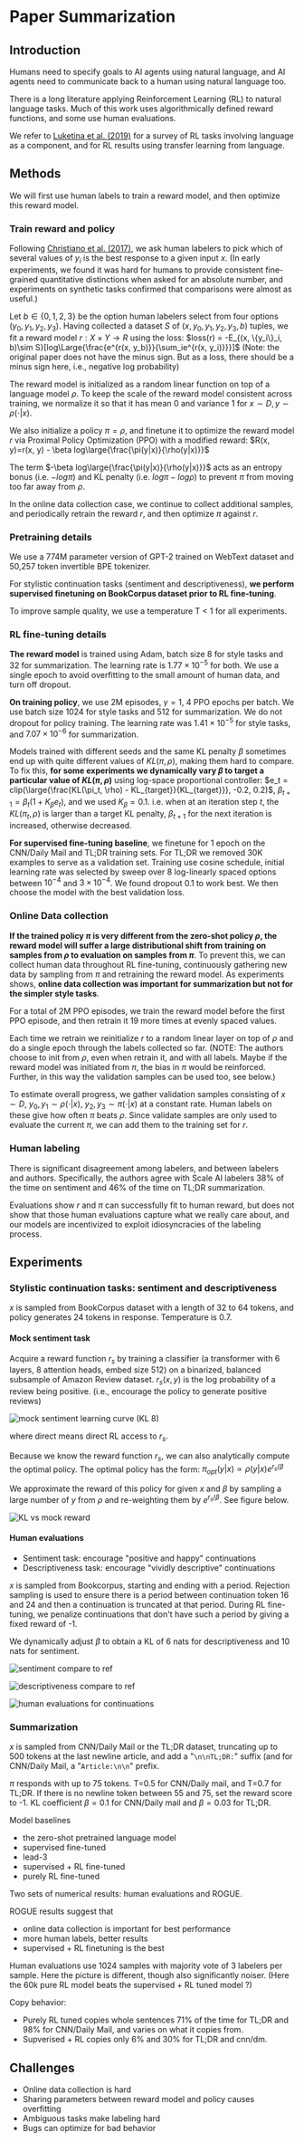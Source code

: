 # Paper Summarization

## Introduction
Humans need to specify goals to AI agents using natural language, and AI agents need to communicate back to a human using natural language too.

There is a long literature applying Reinforcement Learning (RL) to natural language tasks. Much of this work uses algorithmically defined reward functions, and some use human evaluations.

We refer to [Luketina et al. (2019)](https://arxiv.org/abs/1906.03926) for a survey of RL tasks involving language as a component, and for RL results using transfer learning from language.

## Methods
We will first use human labels to train a reward model, and then optimize this reward model.

### Train reward and policy
Following [Christiano et al. (2017)](https://arxiv.org/abs/1706.03741), we ask human labelers to pick which of several values of $y_i$ is the best response to a given input $x$. (In early experiments, we found it was hard for humans to provide consistent fine-grained quantitative distinctions when asked for an absolute number, and experiments on synthetic tasks confirmed that comparisons were almost as useful.)

Let $b \in \{0, 1, 2, 3\}$ be the option human labelers select from four options $(y_0, y_1, y_2, y_3)$. Having collected a dataset $S$ of $(x, y_0, y_1, y_2, y_3, b)$ tuples, we fit a reward model $r: X \times Y \to R$ using the loss:
$loss(r) = -E_{(x, \{y_i\}_i, b)\sim S}[log\Large{\frac{e^{r(x, y_b)}}{\sum_ie^{r(x, y_i)}}}]$
(Note: the original paper does not have the minus sign. But as a loss, there should be a minus sign here, i.e., negative log probability)

The reward model is initialized as a random linear function on top of a language model $\rho$.
To keep the scale of the reward model consistent across training, we normalize it so that it has mean 0 and variance 1 for $x \sim D, y \sim \rho(\cdot|x)$.

We also initialize a policy $\pi = \rho$, and finetune it to optimize the reward model $r$ via Proximal Policy Optimization (PPO) with a modified reward: $R(x, y)=r(x, y) - \beta log\large{\frac{\pi(y|x)}{\rho(y|x)}}$

The term $-\beta log\large{\frac{\pi(y|x)}{\rho(y|x)}}$ acts as an entropy bonus (i.e. $-log\pi$) and KL penalty (i.e. $log\pi - log\rho$) to prevent $\pi$ from moving too far away from $\rho$.

In the online data collection case, we continue to collect additional samples, and periodically retrain the reward $r$, and then optimize $\pi$ against $r$.

### Pretraining details
We use a 774M parameter version of GPT-2 trained on WebText dataset and 50,257 token invertible BPE tokenizer.

For stylistic continuation tasks (sentiment and descriptiveness), **we perform supervised finetuning on BookCorpus dataset prior to RL fine-tuning**.

To improve sample quality, we use a temperature T < 1 for all experiments.

### RL fine-tuning details
**The reward model** is trained using Adam, batch size 8 for style tasks and 32 for summarization. 
The learning rate is $1.77 \times 10^{-5}$ for both.
We use a single epoch to avoid overfitting to the small amount of human data, and turn off dropout. 

**On training policy**, we use 2M episodes, $\gamma = 1$, 4 PPO epochs per batch.
We use batch size 1024 for style tasks and 512 for summarization.
We do not dropout for policy training.
The learning rate was $1.41 \times 10^{-5}$ for style tasks, and $7.07 \times 10^{-6}$ for summarization.

Models trained with different seeds and the same KL penalty $\beta$ sometimes end up with quite different values of $KL(\pi, \rho)$, making them hard to compare. 
To fix this, **for some experiments we dynamically vary $\beta$ to target a particular value of $KL(\pi, \rho)$** using log-space proportional controller:
$e_t = clip(\large{\frac{KL(\pi_t, \rho) - KL_{target}}{KL_{target}}}, -0.2, 0.2)$, 
$\beta_{t+1} = \beta_t(1+K_{\beta}e_t)$, and we used $K_{\beta} = 0.1$.
i.e. when at an iteration step $t$, the $KL(\pi_t, \rho)$ is larger than a target KL penalty, $\beta_{t+1}$ for the next iteration is increased, otherwise decreased.

**For supervised fine-tuning baseline**, we finetune for 1 epoch on the CNN/Daily Mail and TL;DR training sets. For TL;DR we removed 30K examples to serve as a validation set. Training use cosine schedule, initial learning rate was selected by sweep over 8 log-linearly spaced options between $10^{-4}$ and $3 \times 10^{-4}$.
We found dropout 0.1 to work best. We then choose the model with the best validation loss.

### Online Data collection
**If the trained policy $\pi$ is very different from the zero-shot policy $\rho$, the reward model will suffer a large distributional shift from training on samples from $\rho$ to evaluation on samples from $\pi$**. To prevent this, we can collect human data throughout RL fine-tuning, continuously gathering new data by sampling from $\pi$ and retraining the reward model.
As experiments shows, **online data collection was important for summarization but not for the simpler style tasks**.

For a total of 2M PPO episodes, we train the reward model before the first PPO episode, and then retrain it 19 more times at evenly spaced values.

Each time we retrain we reinitialize $r$  to a random linear layer on top of $\rho$ and do a single epoch through the labels collected so far. (NOTE: The authors choose to init from $\rho$, even when retrain it, and with all labels. Maybe if the reward model was initiated from $\pi$, the bias in $\pi$ would be reinforced. Further, in this way the validation samples can be used too, see below.)

To estimate overall progress, we gather validation samples consisting of $x \sim D$, $y_0, y_1 \sim \rho(\cdot|x)$, $y_2, y_3 \sim \pi(\cdot|x)$ at a constant rate. Human labels on these give how often $\pi$ beats $\rho$. Since validate samples are only used to evaluate the current $\pi$, we can add them to the training set for $r$.

### Human labeling

There is significant disagreement among labelers, and between labelers and authors. Specifically, the authors agree with Scale AI labelers 38% of the time on sentiment and 46% of the time on TL;DR summarization.

Evaluations show $r$ and $\pi$ can successfully fit to human reward, but does not show that those human evaluations capture what we really care about, and our models are incentivized to exploit idiosyncracies of the labeling process.

## Experiments
### Stylistic continuation tasks: sentiment and descriptiveness
$x$ is sampled from BookCorpus dataset with a length of 32 to 64 tokens, and policy generates 24 tokens in response. Temperature is 0.7.

#### Mock sentiment task
Acquire a reward function $r_s$ by training a classifier (a transformer with 6 layers, 8 attention heads, embed size 512) on a binarized, balanced subsample of Amazon Review dataset. $r_s(x, y)$ is the log probability of a review being positive. (i.e., encourage the policy to generate positive reviews)

![mock sentiment learning curve (KL 8)](/static/mock-curves.svg)

where direct means direct RL access to $r_s$.

Because we know the reward function $r_s$, we can also analytically compute the optimal policy. The optimal policy has the form: $\pi_{opt}(y|x) \propto \rho(y|x)e^{r_s/\beta}$

We approximate the reward of this policy for given $x$ and $\beta$ by sampling a large number of $y$ from $\rho$ and re-weighting them by $e^{r_s/\beta}$. See figure below.

![KL vs mock reward](/static/mock-kl-frontier.svg)

#### Human evaluations
* Sentiment task: encourage "positive and happy" continuations
* Descriptiveness task: encourage "vividly descriptive" continuations

$x$ is sampled from Bookcorpus, starting and ending with a period. Rejection sampling is used to ensure there is a period between continuation token 16 and 24 and then a continuation is truncated at that period. During RL fine-tuning, we penalize continuations that don't have such a period by giving a fixed reward of -1.

We dynamically adjust $\beta$ to obtain a KL of 6 nats for descriptiveness and 10 nats for sentiment.

![sentiment compare to ref](/static/sentiment_compare_to_ref.svg)

![descriptiveness compare to ref](/static/descriptiveness_compare_to_ref.svg)

![human evaluations for continuations](/static/human%20evaluations%20for%20continuations.png)

### Summarization
$x$ is sampled from CNN/Daily Mail or the TL;DR dataset, truncating up to 500 tokens at the last newline article, and add a "`\n\nTL;DR:`" suffix (and for CNN/Daily Mail, a "`Article:\n\n`" prefix. 

$\pi$ responds with up to 75 tokens. T=0.5 for CNN/Daily mail, and T=0.7 for TL;DR. If there is no newline token between 55 and 75, set the reward score to -1.
KL coefficient $\beta=0.1$ for CNN/Daily mail and $\beta=0.03$ for TL;DR.

Model baselines
* the zero-shot pretrained language model
* supervised fine-tuned
* lead-3
* supervised + RL fine-tuned
* purely RL fine-tuned

Two sets of numerical results: human evaluations and ROGUE.

ROGUE results suggest that
* online data collection is important for best performance
* more human labels, better results
* supervised + RL finetuning is the best

Human evaluations use 1024 samples with majority vote of 3 labelers per sample.
Here the picture is different, though also significantly noiser.
(Here the 60k pure RL model beats the supervised + RL tuned model ?)

Copy behavior:
* Purely RL tuned copies whole sentences 71% of the time for TL;DR and 98% for CNN/Daily Mail, and varies on what it copies from.
* Supverised + RL copies only 6% and 30% for TL;DR and cnn/dm.


## Challenges
* Online data collection is hard
* Sharing parameters between reward model and policy causes overfitting
* Ambiguous tasks make labeling hard
* Bugs can optimize for bad behavior













